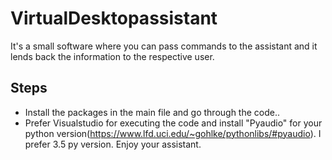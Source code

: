 # VirtualDesktopassistant
It's a small software where you can pass commands to the assistant and it lends back the information to the respective user.

## Steps
- Install the packages in the main file and go through the code.. 
- Prefer Visualstudio for executing the code and install "Pyaudio" for your python version(https://www.lfd.uci.edu/~gohlke/pythonlibs/#pyaudio). I prefer 3.5 py version. Enjoy your assistant.
